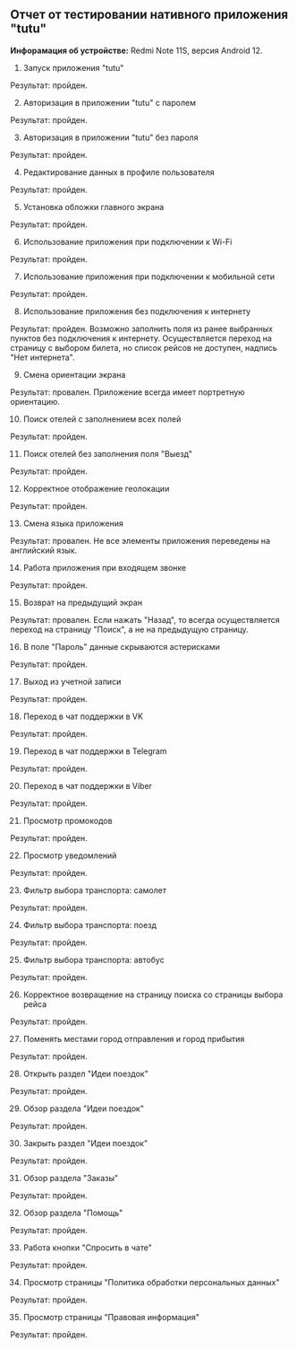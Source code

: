 ## Отчет от тестировании нативного приложения "tutu"

**Инфорамация об устройстве:** Redmi Note 11S, версия Android 12.

1. Запуск приложения "tutu"

Результат: пройден.

2. Авторизация в приложении "tutu" с паролем

Результат: пройден.

3. Авторизация в приложении "tutu" без пароля

Результат: пройден.

4. Редактирование данных в профиле пользователя

Результат: пройден.

5. Установка обложки главного экрана

Результат: пройден.

6. Использование приложения при подключении к Wi-Fi

Результат: пройден.

7. Использование приложения при подключении к мобильной сети

Результат: пройден.

8. Использование приложения без подключения к интернету

Результат: пройден. Возможно заполнить поля из ранее выбранных пунктов без подключения к интернету. Осуществляется переход на страницу с выбором билета, но список рейсов не доступен, надпись "Нет интернета".

9. Смена ориентации экрана

Результат: провален. Приложение всегда имеет портретную ориентацию.

10. Поиск отелей с заполнением всех полей

Результат: пройден.

11. Поиск отелей без заполнения поля  "Выезд"

Результат: пройден.

12. Корректное отображение геолокации

Результат: пройден.

13. Смена языка приложения

Результат: провален. Не все элементы приложения переведены на английский язык.

14. Работа приложения при входящем звонке

Результат: пройден.

15. Возврат на предыдущий экран

Результат: провален. Если нажать "Назад", то всегда осуществляется переход на страницу "Поиск", а не на предыдущую страницу.

16. В поле "Пароль" данные скрываются астерисками

Результат: пройден.

17. Выход из учетной записи

Результат: пройден.

18. Переход в чат поддержки в VK

Результат: пройден.

19. Переход в чат поддержки в Telegram

Результат: пройден.

20. Переход в чат поддержки в Viber

Результат: пройден.

21. Просмотр промокодов

Результат: пройден.

22. Просмотр уведомлений

Результат: пройден.

23. Фильтр выбора транспорта: самолет

Результат: пройден.

24. Фильтр выбора транспорта: поезд

Результат: пройден.

25. Фильтр выбора транспорта: автобус

Результат: пройден.

26. Корректное возвращение на страницу поиска со страницы выбора рейса

Результат: пройден.

27. Поменять местами город отправления и город прибытия

Результат: пройден.

28. Открыть раздел "Идеи поездок"

Результат: пройден.

29. Обзор раздела "Идеи поездок"

Результат: пройден.

30. Закрыть раздел "Идеи поездок"

Результат: пройден.

31. Обзор раздела "Заказы"

Результат: пройден.

32. Обзор раздела "Помощь"

Результат: пройден.

33. Работа кнопки "Спросить в чате"

Результат: пройден.

34. Просмотр страницы "Политика обработки персональных данных"

Результат: пройден.

35. Просмотр страницы "Правовая информация"

Результат: пройден.